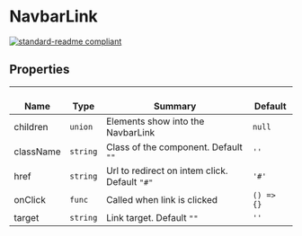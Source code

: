 # NavbarLink
  [![standard-readme compliant](https://img.shields.io/badge/standard--readme-OK-green.svg?style=flat-square)](https://github.com/RichardLitt/standard-readme)
  

  ## Properties
  | </br>Name | </br>Type | </br>Summary | </br>Default | 
| ---- | ---- | ---- | ---- |
| children | `union` | Elements show into the NavbarLink | `null` |
| className | `string` | Class of the component. Default `""` | `''` |
| href | `string` | Url to redirect on intem click. Default `"#"` | `'#'` |
| onClick | `func` | Called when link is clicked | `() => {}` |
| target | `string` | Link target. Default `""` | `''` |